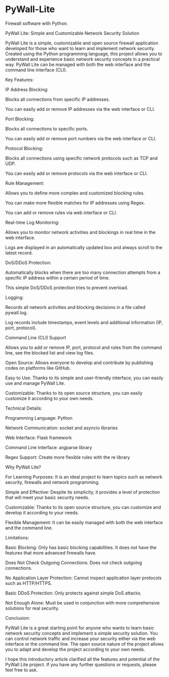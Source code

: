 # PyWall-Lite
Firewall software with Python.

PyWall Lite: Simple and Customizable Network Security Solution

PyWall Lite is a simple, customizable and open source firewall application developed for those who want to learn and implement network security. Created using the Python programming language, this project allows you to understand and experience basic network security concepts in a practical way. PyWall Lite can be managed with both the web interface and the command line interface (CLI).

Key Features:

IP ​​Address Blocking:

Blocks all connections from specific IP addresses.

You can easily add or remove IP addresses via the web interface or CLI.

Port Blocking:

Blocks all connections to specific ports.

You can easily add or remove port numbers via the web interface or CLI.

Protocol Blocking:

Blocks all connections using specific network protocols such as TCP and UDP.

You can easily add or remove protocols via the web interface or CLI.

Rule Management:

Allows you to define more complex and customized blocking rules.

You can make more flexible matches for IP addresses using Regex.

You can add or remove rules via web interface or CLI.

Real-time Log Monitoring:

Allows you to monitor network activities and blockings in real time in the web interface.

Logs are displayed in an automatically updated box and always scroll to the latest record.

DoS/DDoS Protection:

Automatically blocks when there are too many connection attempts from a specific IP address within a certain period of time.

This simple DoS/DDoS protection tries to prevent overload.

Logging:

Records all network activities and blocking decisions in a file called pywall.log.

Log records include timestamps, event levels and additional information (IP, port, protocol).

Command Line (CLI) Support

Allows you to add or remove IP, port, protocol and rules from the command line, see the blocked list and view log files.

Open Source: Allows everyone to develop and contribute by publishing codes on platforms like GitHub.

Easy to Use: Thanks to its simple and user-friendly interface, you can easily use and manage PyWall Lite.

Customizable: Thanks to its open source structure, you can easily customize it according to your own needs.

Technical Details:

Programming Language: Python

Network Communication: socket and asyncio libraries

Web Interface: Flask framework

Command Line Interface: argparse library

Regex Support: Create more flexible rules with the re library

Why PyWall Lite?

For Learning Purposes: It is an ideal project to learn topics such as network security, firewalls and network programming.

Simple and Effective: Despite its simplicity, it provides a level of protection that will meet your basic security needs.

Customizable: Thanks to its open source structure, you can customize and develop it according to your needs.

Flexible Management: It can be easily managed with both the web interface and the command line.

Limitations:

Basic Blocking: Only has basic blocking capabilities. It does not have the features that more advanced firewalls have.

Does Not Check Outgoing Connections: Does not check outgoing connections.

No Application Layer Protection: Cannot inspect application layer protocols such as HTTP/HTTPS.

Basic DDoS Protection: Only protects against simple DoS attacks.

Not Enough Alone: ​​Must be used in conjunction with more comprehensive solutions for real security.

Conclusion:

PyWall Lite is a great starting point for anyone who wants to learn basic network security concepts and implement a simple security solution. You can control network traffic and increase your security either via the web interface or the command line. The open source nature of the project allows you to adapt and develop the project according to your own needs.

I hope this introductory article clarified all the features and potential of the PyWall Lite project. If you have any further questions or requests, please feel free to ask.
